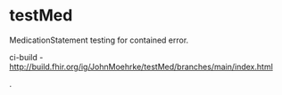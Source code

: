 # testMed

MedicationStatement testing for contained error.

ci-build - http://build.fhir.org/ig/JohnMoehrke/testMed/branches/main/index.html

.